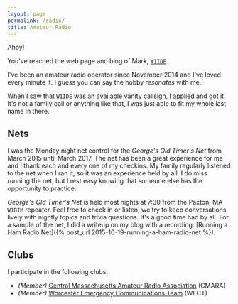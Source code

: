 ```yaml
---
layout: page
permalink: /radio/
title: Amateur Radio
---
```


Ahoy!

You've reached the web page and blog of Mark, [`W1IDE`](http://wireless2.fcc.gov/UlsApp/UlsSearch/license.jsp?licKey=3653670).

I've been an amateur radio operator since November 2014 and I've loved every minute it. I guess you can say the hobby *resonates* with me.

When I saw that [`W1IDE`](http://wireless2.fcc.gov/UlsApp/UlsSearch/license.jsp?licKey=3653670) was an available vanity callsign, I applied and got it. It's not a family call or anything like that, I was just able to fit my whole last name in there.

## Nets

I was the Monday night net control for the *George's Old Timer's Net* from March 2015 until March 2017. The net has been a great experience for me and I thank each and every one of my checkins. My family regularly listened to the net when I ran it, so it was an experience held by all. I do miss running the net, but I rest easy knowing that someone else has the opportunity to practice.

*George's Old Timer's Net* is held most nights at 7:30 from the Paxton, MA `W1BIM` repeater. Feel free to check in or listen; we try to keep conversations lively with nightly topics and trivia questions. It's a good time had by all. For a sample of the net, I did a writeup on my blog with a recording: [Running a Ham Radio Net]({% post_url 2015-10-19-running-a-ham-radio-net %}).

## Clubs

I participate in the following clubs:

- *(Member)* [Central Massachusetts Amateur Radio Association](https://www.cmara.org) (CMARA)
- *(Member)* [Worcester Emergency Communications Team](http://www.wect.org/) (WECT)
